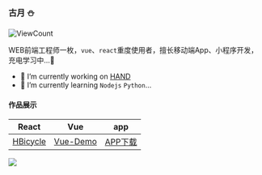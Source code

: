 <!--
**humiao7/humiao7** is a ✨ _special_ ✨ repository because its `README.md` (this file) appears on your GitHub profile.

Here are some ideas to get you started:

- 🔭 I’m currently working on ...
- 🌱 I’m currently learning ...
- 👯 I’m looking to collaborate on ...
- 🤔 I’m looking for help with ...
- 💬 Ask me about ...
- 📫 How to reach me: ...
- 😄 Pronouns: ...
- ⚡ Fun fact: ...
  -->
### 古月 :snowman:

![ViewCount](https://views.whatilearened.today/views/github/humiao7/humiao7.svg)

WEB前端工程师一枚，`vue`、`react`重度使用者，擅长移动端App、小程序开发，充电学习中...:electric_plug:

- 🔭 I’m currently working on [HAND](https://www.hand-china.com/)
- 🌱 I’m currently learning `Nodejs` `Python`...

#### 作品展示

|                            React                             |                             Vue                              |                  app                  |
| :----------------------------------------------------------: | :----------------------------------------------------------: | :-----------------------------------: |
| [HBicycle](https://humiao7.github.io/react-demo.github.io/#/) | [Vue-Demo](https://humiao7.github.io/vue-demo.github.io/#/login) | [APP下载](https://www.pgyer.com/DPPU) |

![](https://github-readme-stats.vercel.app/api?username=humiao7)

